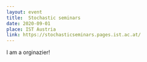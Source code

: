 ```yaml
---
layout: event
title:  Stochastic seminars
date: 2020-09-01
place: IST Austria
link: https://stochasticseminars.pages.ist.ac.at/
---
```


I am a orginazier!